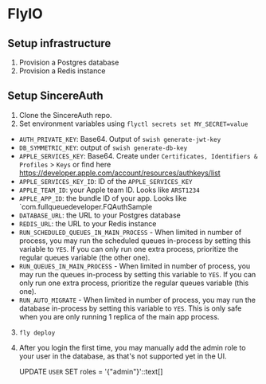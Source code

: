# FlyIO

## Setup infrastructure

1. Provision a Postgres database
2. Provision a Redis instance

## Setup SincereAuth

1. Clone the SincereAuth repo.
2. Set environment variables using `flyctl secrets set MY_SECRET=value`

- `AUTH_PRIVATE_KEY`: Base64. Output of `swish generate-jwt-key`
- `DB_SYMMETRIC_KEY`: output of `swish generate-db-key`
- `APPLE_SERVICES_KEY`: Base64. Create under `Certificates, Identifiers & Profiles` > `Keys` or find here https://developer.apple.com/account/resources/authkeys/list
- `APPLE_SERVICES_KEY_ID`: ID of the `APPLE_SERVICES_KEY`
- `APPLE_TEAM_ID`: your Apple team ID. Looks like `ARST1234`
- `APPLE_APP_ID`: the bundle ID of your app. Looks like `com.fullqueuedeveloper.FQAuthSample
- `DATABASE_URL`: the URL to your Postgres database
- `REDIS_URL`: the URL to your Redis instance
- `RUN_SCHEDULED_QUEUES_IN_MAIN_PROCESS` - When limited in number of process, you may run the scheduled queues in-process by setting this variable to `YES`. If you can only run one extra process, prioritize the regular queues variable (the other one).
- `RUN_QUEUES_IN_MAIN_PROCESS` - When limited in number of process, you may run the queues in-process by setting this
  variable to `YES`. If you can only run one extra process, prioritize the regular queues variable (this one).
- `RUN_AUTO_MIGRATE` - When limited in number of process, you may run the database in-process by setting this variable to `YES`. This is only safe when you are only running 1 replica of the main app process.

3. `fly deploy`
4. After you login the first time, you may manually add the admin role to your user in the database, as that's not supported yet in the UI.

   UPDATE `USER` SET roles = '{"admin"}'::text[]
